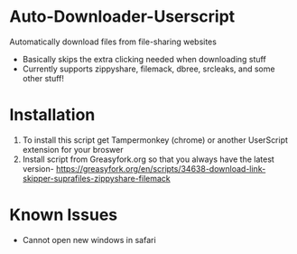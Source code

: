 # Auto-Downloader-Userscript
Automatically download files from file-sharing websites

- Basically skips the extra clicking needed when downloading stuff
- Currently supports zippyshare, filemack, dbree, srcleaks, and some other stuff!

# Installation
1. To install this script get Tampermonkey (chrome) or another UserScript extension for your broswer
2. Install script from Greasyfork.org so that you always have the latest version- https://greasyfork.org/en/scripts/34638-download-link-skipper-suprafiles-zippyshare-filemack

# Known Issues
- Cannot open new windows in safari
